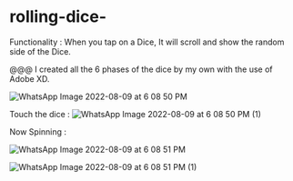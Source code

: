 # rolling-dice-

Functionality : When you tap on a Dice, It will scroll and show the random side of the Dice.

@@@ I created all the 6 phases of the dice by my own with the use of Adobe XD.

![WhatsApp Image 2022-08-09 at 6 08 50 PM](https://user-images.githubusercontent.com/61471356/183649132-745179aa-2546-4d62-941a-0c2138ed37fb.jpeg)

Touch the dice : 
![WhatsApp Image 2022-08-09 at 6 08 50 PM (1)](https://user-images.githubusercontent.com/61471356/183649151-b8d42655-42d5-40c4-8980-cc47085144db.jpeg)

Now Spinning : 

![WhatsApp Image 2022-08-09 at 6 08 51 PM](https://user-images.githubusercontent.com/61471356/183649224-c6b3f924-dadb-4698-82a2-0a9a0d715077.jpeg)

![WhatsApp Image 2022-08-09 at 6 08 51 PM (1)](https://user-images.githubusercontent.com/61471356/183649257-4c8d3ea9-6996-4f99-ac6e-1eefea1242b0.jpeg)
